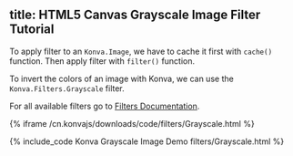 title: HTML5 Canvas Grayscale Image Filter Tutorial
---

To apply filter to an `Konva.Image`, we have to cache it first with `cache()` function. Then apply filter with `filter()` function.

To invert the colors of an image with Konva, we can use the
`Konva.Filters.Grayscale` filter.

For all available filters go to [Filters Documentation](/cn.konvajs/api/Konva.Filters.html).

{% iframe /cn.konvajs/downloads/code/filters/Grayscale.html %}

{% include_code Konva Grayscale Image Demo filters/Grayscale.html %}
